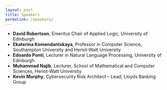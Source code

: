 ```yaml
---
layout: post
title: Speakers
permalink: /speakers/
---
```




- **David Robertson**, Emeritus Chair of Applied Logic, University of Edinburgh
- **Ekaterina Komendantskaya**, Professor in Computer Science, Southampton University and Heriot-Watt University
- **Edoardo Ponti**, Lecturer in Natural Language Processing, University of Edinburgh
- **Muhammad Najib**, Lecturer, School of Mathematical and Computer Sciences, Heriot-Watt University
- **Kevin Murphy**, Cybersecurity Risk Architect – Lead, Lloyds Banking Group

<!--
<table>
  <tr>
    <td> 
      <img src="https://github.com/ed-nesy/2025/blob/main/images/Su_Lin_Blodgett.jpg?raw=true"  alt="1" width = 150px height = 160px ><br />
      <a href="https://sblodgett.github.io/">Su Lin Blodgett</a><br />
      Microsoft Research
    </td>
    <td> 
      <img src="https://github.com/ed-nesy/2025/blob/main/images/zuo.png?raw=true"  alt="1" width = 150px height = 160px ><br />
      <a href="https://sites.google.com/view/songzuo">Song Zuo</a><br />
      Google Research
    </td>
     <td> 
      <img src="https://github.com/ed-nesy/2025/blob/main/images/Maziar-c.png?raw=true"  alt="1" width = 150px height = 160px ><br />
      <a href="https://maziarg.github.io/">Maziar Gomrokchi</a><br />
      Elementera
    </td>
  </tr> 
  <tr>
    <td> 
      <img src="https://github.com/ed-nesy/2025/blob/main/images/Rishabh_pic2.jpg?raw=true"  alt="1" width = 150px height = 160px ><br />
      <a href="https://rishabhmehrotra.com/">Rishabh Mehrotra</a><br />
      Sourcegraph
    </td>
    <td> 
      <img src="https://github.com/ed-nesy/2025/blob/main/images/olivier.png?raw=true"  alt="1" width = 150px height = 160px ><br />
      <a href="https://olivierjeunen.github.io/">Olivier Jeunen</a><br />
      ShareChat
    </td>
  </tr> 
</table>
-->
